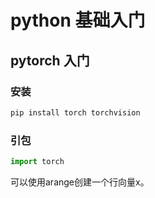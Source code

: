 # python 基础入门

## pytorch 入门

### 安装

```python
pip install torch torchvision
```

### 引包

```python
import torch 
```

可以使⽤arange创建⼀个⾏向量x。

```

```